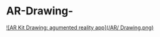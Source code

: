 # AR-Drawing-

[![AR Kit Drawing: agumented reality app](/AR/ Drawing.png)](https://drive.google.com/file/d/1gwXwGLJ8-RLlgmdOEDqTilTj5HQ6kzEH/view)
